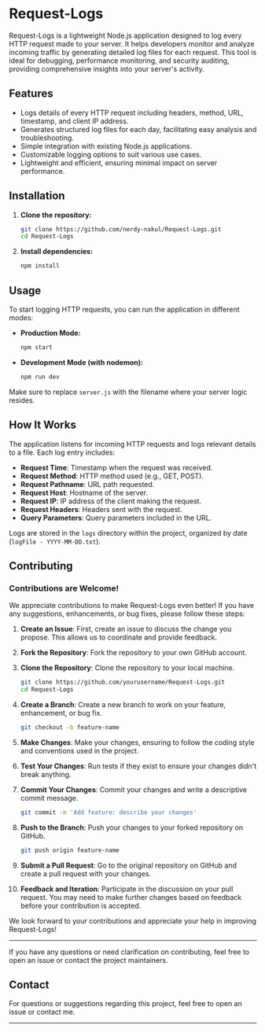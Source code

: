 # Request-Logs

Request-Logs is a lightweight Node.js application designed to log every HTTP request made to your server. It helps developers monitor and analyze incoming traffic by generating detailed log files for each request. This tool is ideal for debugging, performance monitoring, and security auditing, providing comprehensive insights into your server's activity.

## Features

- Logs details of every HTTP request including headers, method, URL, timestamp, and client IP address.
- Generates structured log files for each day, facilitating easy analysis and troubleshooting.
- Simple integration with existing Node.js applications.
- Customizable logging options to suit various use cases.
- Lightweight and efficient, ensuring minimal impact on server performance.

## Installation

1. **Clone the repository:**

    ```bash
    git clone https://github.com/nerdy-nakul/Request-Logs.git
    cd Request-Logs
    ```

2. **Install dependencies:**

    ```bash
    npm install
    ```

## Usage

To start logging HTTP requests, you can run the application in different modes:

- **Production Mode:**
    ```bash
    npm start
    ```

- **Development Mode (with nodemon):**
    ```bash
    npm run dev
    ```

Make sure to replace `server.js` with the filename where your server logic resides.

## How It Works

The application listens for incoming HTTP requests and logs relevant details to a file. Each log entry includes:

- **Request Time**: Timestamp when the request was received.
- **Request Method**: HTTP method used (e.g., GET, POST).
- **Request Pathname**: URL path requested.
- **Request Host**: Hostname of the server.
- **Request IP**: IP address of the client making the request.
- **Request Headers**: Headers sent with the request.
- **Query Parameters**: Query parameters included in the URL.

Logs are stored in the `logs` directory within the project, organized by date (`logFile - YYYY-MM-DD.txt`).

## Contributing

### Contributions are Welcome!

We appreciate contributions to make Request-Logs even better! If you have any suggestions, enhancements, or bug fixes, please follow these steps:

1. **Create an Issue**: First, create an issue to discuss the change you propose. This allows us to coordinate and provide feedback.
   
2. **Fork the Repository**: Fork the repository to your own GitHub account.

3. **Clone the Repository**: Clone the repository to your local machine.

    ```bash
    git clone https://github.com/yourusername/Request-Logs.git
    cd Request-Logs
    ```

4. **Create a Branch**: Create a new branch to work on your feature, enhancement, or bug fix.

    ```bash
    git checkout -b feature-name
    ```

5. **Make Changes**: Make your changes, ensuring to follow the coding style and conventions used in the project.

6. **Test Your Changes**: Run tests if they exist to ensure your changes didn't break anything.

7. **Commit Your Changes**: Commit your changes and write a descriptive commit message.

    ```bash
    git commit -m 'Add feature: describe your changes'
    ```

8. **Push to the Branch**: Push your changes to your forked repository on GitHub.

    ```bash
    git push origin feature-name
    ```

9. **Submit a Pull Request**: Go to the original repository on GitHub and create a pull request with your changes.

10. **Feedback and Iteration**: Participate in the discussion on your pull request. You may need to make further changes based on feedback before your contribution is accepted.

We look forward to your contributions and appreciate your help in improving Request-Logs!

---

If you have any questions or need clarification on contributing, feel free to open an issue or contact the project maintainers.

## Contact

For questions or suggestions regarding this project, feel free to open an issue or contact me.

---
